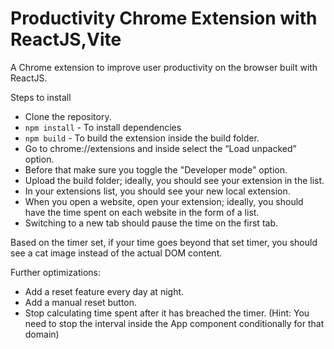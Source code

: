 # Productivity Chrome Extension with ReactJS,Vite

A Chrome extension to improve user productivity on the browser built with ReactJS.

Steps to install

- Clone the repository.
- `npm install`  - To install dependencies
- `npm build`  - To build the extension inside the build folder.
- Go to chrome://extensions and inside select the “Load unpacked” option.
- Before that make sure you toggle the "Developer mode" option.
- Upload the build folder; ideally, you should see your extension in the list.
- In your extensions list, you should see your new local extension.
- When you open a website, open your extension; ideally, you should have the time spent on each website in the form of a list.
- Switching to a new tab should pause the time on the first tab.

Based on the timer set, if your time goes beyond that set timer, you should see a cat image instead of the actual DOM content. 

Further optimizations:
- Add a reset feature every day at night.
- Add a manual reset button.
- Stop calculating time spent after it has breached the timer. (Hint: You need to stop the interval inside the App component conditionally for that domain)
  


  
